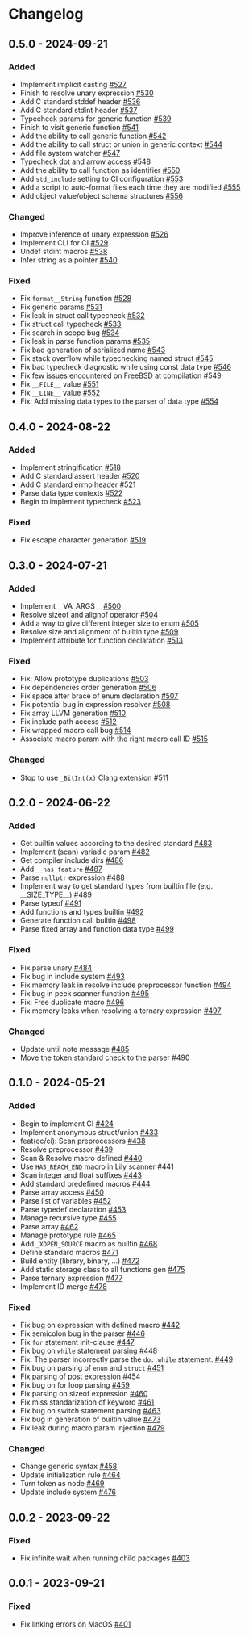 # Changelog

## 0.5.0 - 2024-09-21

### Added

- Implement implicit casting [#527](https://github.com/thelilylang/lily/pull/527)
- Finish to resolve unary expression [#530](https://github.com/thelilylang/lily/pull/530)
- Add C standard stddef header [#536](https://github.com/thelilylang/lily/pull/536)
- Add C standard stdint header [#537](https://github.com/thelilylang/lily/pull/537)
- Typecheck params for generic function [#539](https://github.com/thelilylang/lily/pull/539)
- Finish to visit generic function [#541](https://github.com/thelilylang/lily/pull/541)
- Add the ability to call generic function [#542](https://github.com/thelilylang/lily/pull/542)
- Add the ability to call struct or union in generic context [#544](https://github.com/thelilylang/lily/pull/544)
- Add file system watcher [#547](https://github.com/thelilylang/lily/pull/547)
- Typecheck dot and arrow access [#548](https://github.com/thelilylang/lily/pull/548)
- Add the ability to call function as identifier [#550](https://github.com/thelilylang/lily/pull/550)
- Add `std_include` setting to CI configuration [#553](https://github.com/thelilylang/lily/pull/553)
- Add a script to auto-format files each time they are modified [#555](https://github.com/thelilylang/lily/pull/555)
- Add object value/object schema structures [#556](https://github.com/thelilylang/lily/pull/556)

### Changed

- Improve inference of unary expression [#526](https://github.com/thelilylang/lily/pull/526)
- Implement CLI for CI [#529](https://github.com/thelilylang/lily/pull/529)
- Undef stdint macros [#538](https://github.com/thelilylang/lily/pull/538)
- Infer string as a pointer [#540](https://github.com/thelilylang/lily/pull/540)

### Fixed

- Fix `format__String` function [#528](https://github.com/thelilylang/lily/pull/528)
- Fix generic params [#531](https://github.com/thelilylang/lily/pull/531)
- Fix leak in struct call typecheck [#532](https://github.com/thelilylang/lily/pull/532)
- Fix struct call typecheck [#533](https://github.com/thelilylang/lily/pull/533)
- Fix search in scope bug [#534](https://github.com/thelilylang/lily/pull/534)
- Fix leak in parse function params [#535](https://github.com/thelilylang/lily/pull/535)
- Fix bad generation of serialized name [#543](https://github.com/thelilylang/lily/pull/543)
- Fix stack overflow while typechecking named struct [#545](https://github.com/thelilylang/lily/pull/545)
- Fix bad typecheck diagnostic while using const data type [#546](https://github.com/thelilylang/lily/pull/546)
- Fix few issues encountered on FreeBSD at compilation [#549](https://github.com/thelilylang/lily/pull/549)
- Fix `__FILE__` value [#551](https://github.com/thelilylang/lily/pull/551)
- Fix `__LINE__` value [#552](https://github.com/thelilylang/lily/pull/552)
- Fix: Add missing data types to the parser of data type [#554](https://github.com/thelilylang/lily/pull/554)

## 0.4.0 - 2024-08-22

### Added

- Implement stringification [#518](https://github.com/thelilylang/lily/pull/518)
- Add C standard assert header [#520](https://github.com/thelilylang/lily/pull/520)
- Add C standard errno header [#521](https://github.com/thelilylang/lily/pull/521)
- Parse data type contexts [#522](https://github.com/thelilylang/lily/pull/522)
- Begin to implement typecheck [#523](https://github.com/thelilylang/lily/pull/523)

### Fixed

- Fix escape character generation [#519](https://github.com/thelilylang/lily/pull/519)

## 0.3.0 - 2024-07-21

### Added

- Implement \_\_VA_ARGS__ [#500](https://github.com/thelilylang/lily/pull/500)
- Resolve sizeof and alignof operator [#504](https://github.com/thelilylang/lily/pull/504)
- Add a way to give different integer size to enum [#505](https://github.com/thelilylang/lily/pull/505)
- Resolve size and alignment of builtin type [#509](https://github.com/thelilylang/lily/pull/509)
- Implement attribute for function declaration [#513](https://github.com/thelilylang/lily/pull/513)

### Fixed

- Fix: Allow prototype duplications [#503](https://github.com/thelilylang/lily/pull/503)
- Fix dependencies order generation [#506](https://github.com/thelilylang/lily/pull/506)
- Fix space after brace of enum declaration [#507](https://github.com/thelilylang/lily/pull/507)
- Fix potential bug in expression resolver [#508](https://github.com/thelilylang/lily/pull/508)
- Fix array LLVM generation [#510](https://github.com/thelilylang/lily/pull/510)
- Fix include path access [#512](https://github.com/thelilylang/lily/pull/512)
- Fix wrapped macro call bug [#514](https://github.com/thelilylang/lily/pull/514)
- Associate macro param with the right macro call ID [#515](https://github.com/thelilylang/lily/pull/515)

### Changed

- Stop to use `_BitInt(x)` Clang extension [#511](https://github.com/thelilylang/lily/pull/511)

## 0.2.0 - 2024-06-22

### Added

- Get builtin values according to the desired standard [#483](https://github.com/thelilylang/lily/pull/483)
- Implement (scan) variadic param [#482](https://github.com/thelilylang/lily/pull/482)
- Get compiler include dirs [#486](https://github.com/thelilylang/lily/pull/486)
- Add `__has_feature` [#487](https://github.com/thelilylang/lily/pull/487)
- Parse `nullptr` expression [#488](https://github.com/thelilylang/lily/pull/488)
- Implement way to get standard types from builtin file (e.g. \_\_SIZE_TYPE__) [#489](https://github.com/thelilylang/lily/pull/489)
- Parse typeof [#491](https://github.com/thelilylang/lily/pull/491)
- Add functions and types builtin [#492](https://github.com/thelilylang/lily/pull/492)
- Generate function call builtin [#498](https://github.com/thelilylang/lily/pull/498)
- Parse fixed array and function data type [#499](https://github.com/thelilylang/lily/pull/499)

### Fixed

- Fix parse unary [#484](https://github.com/thelilylang/lily/pull/484)
- Fix bug in include system [#493](https://github.com/thelilylang/lily/pull/493)
- Fix memory leak in resolve include preprocessor function [#494](https://github.com/thelilylang/lily/pull/494)
- Fix bug in peek scanner function [#495](https://github.com/thelilylang/lily/pull/495)
- Fix: Free duplicate macro [#496](https://github.com/thelilylang/lily/pull/496)
- Fix memory leaks when resolving a ternary expression [#497](https://github.com/thelilylang/lily/pull/497)

### Changed

- Update until note message [#485](https://github.com/thelilylang/lily/pull/485)
- Move the token standard check to the parser [#490](https://github.com/thelilylang/lily/pull/490)

## 0.1.0 - 2024-05-21

### Added

- Begin to implement CI [#424](https://github.com/thelilylang/lily/pull/424)
- Implement anonymous struct/union [#433](https://github.com/thelilylang/lily/pull/433)
- feat(cc/ci): Scan preprocessors [#438](https://github.com/thelilylang/lily/pull/438)
- Resolve preprocessor [#439](https://github.com/thelilylang/lily/pull/439)
- Scan & Resolve macro defined [#440](https://github.com/thelilylang/lily/pull/440)
- Use `HAS_REACH_END` macro in Lily scanner [#441](https://github.com/thelilylang/lily/pull/441)
- Scan integer and float suffixes [#443](https://github.com/thelilylang/lily/pull/443)
- Add standard predefined macros [#444](https://github.com/thelilylang/lily/pull/444)
- Parse array access [#450](https://github.com/thelilylang/lily/pull/450)
- Parse list of variables [#452](https://github.com/thelilylang/lily/pull/452)
- Parse typedef declaration [#453](https://github.com/thelilylang/lily/pull/453)
- Manage recursive type [#455](https://github.com/thelilylang/lily/pull/455)
- Parse array [#462](https://github.com/thelilylang/lily/pull/462)
- Manage prototype rule [#465](https://github.com/thelilylang/lily/pull/465)
- Add `_XOPEN_SOURCE` macro as builtin [#468](https://github.com/thelilylang/lily/pull/468)
- Define standard macros [#471](https://github.com/thelilylang/lily/pull/471)
- Build entity (library, binary, ...) [#472](https://github.com/thelilylang/lily/pull/472)
- Add static storage class to all functions gen [#475](https://github.com/thelilylang/lily/pull/475)
- Parse ternary expression [#477](https://github.com/thelilylang/lily/pull/477)
- Implement ID merge [#478](https://github.com/thelilylang/lily/pull/478)

### Fixed

- Fix bug on expression with defined macro [#442](https://github.com/thelilylang/lily/pull/442)
- Fix semicolon bug in the parser [#446](https://github.com/thelilylang/lily/pull/446)
- Fix `for` statement init-clause [#447](https://github.com/thelilylang/lily/pull/447)
- Fix bug on `while` statement parsing [#448](https://github.com/thelilylang/lily/pull/448)
- Fix: The parser incorrectly parse the `do..while` statement. [#449](https://github.com/thelilylang/lily/pull/449)
- Fix bug on parsing of `enum` and `struct` [#451](https://github.com/thelilylang/lily/pull/451)
- Fix parsing of post expression [#454](https://github.com/thelilylang/lily/pull/454)
- Fix bug on for loop parsing [#459](https://github.com/thelilylang/lily/pull/459)
- Fix parsing on sizeof expression [#460](https://github.com/thelilylang/lily/pull/460)
- Fix miss standarization of keyword [#461](https://github.com/thelilylang/lily/pull/461)
- Fix bug on switch statement parsing [#463](https://github.com/thelilylang/lily/pull/463)
- Fix bug in generation of builtin value [#473](https://github.com/thelilylang/lily/pull/473)
- Fix leak during macro param injection [#479](https://github.com/thelilylang/lily/pull/479)

### Changed

- Change generic syntax [#458](https://github.com/thelilylang/lily/pull/458)
- Update initialization rule [#464](https://github.com/thelilylang/lily/pull/464)
- Turn token as node [#469](https://github.com/thelilylang/lily/pull/469)
- Update include system [#476](https://github.com/thelilylang/lily/pull/476)

## 0.0.2 - 2023-09-22

### Fixed

- Fix infinite wait when running child packages [#403](https://github.com/thelilylang/lily/pull/403)

## 0.0.1 - 2023-09-21

### Fixed

- Fix linking errors on MacOS [#401](https://github.com/thelilylang/lily/pull/401)
